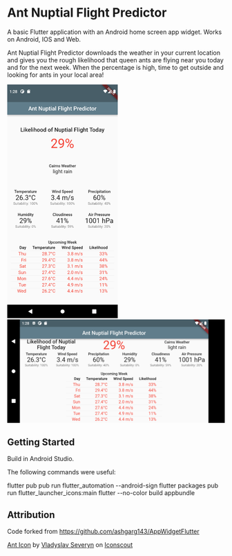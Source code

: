 # Ant Nuptial Flight Predictor

A basic Flutter application with an Android home screen app widget. Works on Android, IOS and Web.

Ant Nuptial Flight Predictor downloads the weather in your current location and gives you the rough
likelihood that queen ants are flying near you today and for the next week. When the percentage is
high, time to get outside and looking for ants in your local area!

<img src="https://raw.githubusercontent.com/bradrushworth/nuptialflight/master/assets/Screenshot_1641349717.png" height="540" /> <img src="https://raw.githubusercontent.com/bradrushworth/nuptialflight/master/assets/Screenshot_1641349723.png" width="540" />

## Getting Started

Build in Android Studio.

The following commands were useful:

flutter pub pub run flutter_automation --android-sign flutter packages pub run
flutter_launcher_icons:main flutter --no-color build appbundle

## Attribution

Code forked from https://github.com/ashgarg143/AppWidgetFlutter

<a href="https://iconscout.com/icons/ant" target="_blank">Ant Icon</a>
by <a href="https://iconscout.com/contributors/vladyslav-severyn">Vladyslav Severyn</a>
on <a href="https://iconscout.com">Iconscout</a>
